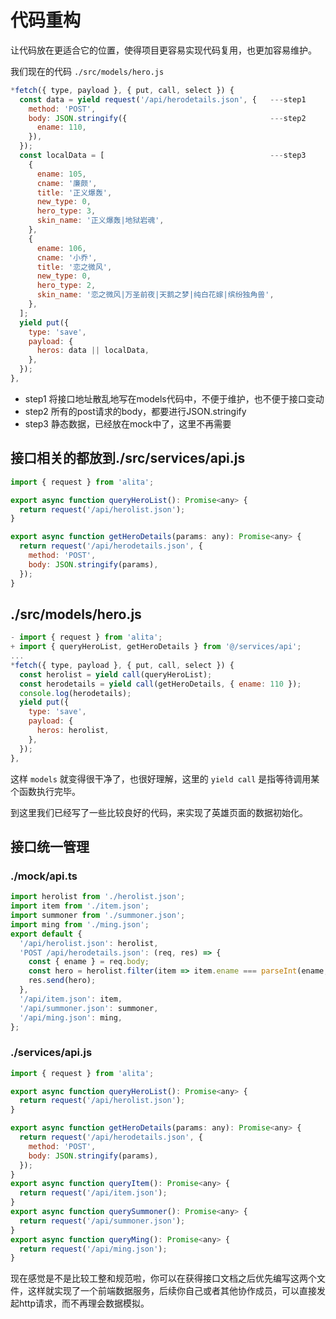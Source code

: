 # 代码重构

让代码放在更适合它的位置，使得项目更容易实现代码复用，也更加容易维护。

我们现在的代码 `./src/models/hero.js`

```javascript
*fetch({ type, payload }, { put, call, select }) {
  const data = yield request('/api/herodetails.json', {   ---step1
    method: 'POST',
    body: JSON.stringify({                                ---step2
      ename: 110,
    }),
  });
  const localData = [                                     ---step3
    {
      ename: 105,
      cname: '廉颇',
      title: '正义爆轰',
      new_type: 0,
      hero_type: 3,
      skin_name: '正义爆轰|地狱岩魂',
    },
    {
      ename: 106,
      cname: '小乔',
      title: '恋之微风',
      new_type: 0,
      hero_type: 2,
      skin_name: '恋之微风|万圣前夜|天鹅之梦|纯白花嫁|缤纷独角兽',
    },
  ];
  yield put({
    type: 'save',
    payload: {
      heros: data || localData,
    },
  });
},
```

- step1 将接口地址散乱地写在models代码中，不便于维护，也不便于接口变动
- step2 所有的post请求的body，都要进行JSON.stringify
- step3 静态数据，已经放在mock中了，这里不再需要

## 接口相关的都放到./src/services/api.js

```javascript
import { request } from 'alita';

export async function queryHeroList(): Promise<any> {
  return request('/api/herolist.json');
}

export async function getHeroDetails(params: any): Promise<any> {
  return request('/api/herodetails.json', {
    method: 'POST',
    body: JSON.stringify(params),
  });
}
```

## ./src/models/hero.js

```javascript
- import { request } from 'alita';
+ import { queryHeroList, getHeroDetails } from '@/services/api';
...
*fetch({ type, payload }, { put, call, select }) {
  const herolist = yield call(queryHeroList);
  const herodetails = yield call(getHeroDetails, { ename: 110 });
  console.log(herodetails);
  yield put({
    type: 'save',
    payload: {
      heros: herolist,
    },
  });
},
```

这样 `models` 就变得很干净了，也很好理解，这里的 `yield call` 是指等待调用某个函数执行完毕。

到这里我们已经写了一些比较良好的代码，来实现了英雄页面的数据初始化。

## 接口统一管理

### ./mock/api.ts

```javascript
import herolist from './herolist.json';
import item from './item.json';
import summoner from './summoner.json';
import ming from './ming.json';
export default {
  '/api/herolist.json': herolist,
  'POST /api/herodetails.json': (req, res) => {
    const { ename } = req.body;
    const hero = herolist.filter(item => item.ename === parseInt(ename, 10))[0];
    res.send(hero);
  },
  '/api/item.json': item,
  '/api/summoner.json': summoner,
  '/api/ming.json': ming,
};
```

### ./services/api.js

```javascript
import { request } from 'alita';

export async function queryHeroList(): Promise<any> {
  return request('/api/herolist.json');
}

export async function getHeroDetails(params: any): Promise<any> {
  return request('/api/herodetails.json', {
    method: 'POST',
    body: JSON.stringify(params),
  });
}
export async function queryItem(): Promise<any> {
  return request('/api/item.json');
}
export async function querySummoner(): Promise<any> {
  return request('/api/summoner.json');
}
export async function queryMing(): Promise<any> {
  return request('/api/ming.json');
}
```

现在感觉是不是比较工整和规范啦，你可以在获得接口文档之后优先编写这两个文件，这样就实现了一个前端数据服务，后续你自己或者其他协作成员，可以直接发起http请求，而不再理会数据模拟。